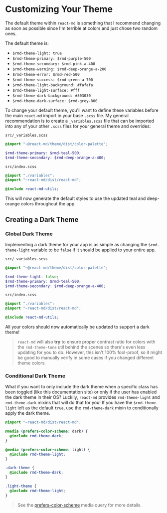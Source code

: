 # Customizing Your Theme

The default theme within `react-md` is something that I recommend changing as
soon as possible since I'm terrible at colors and just chose two random ones.

The default theme is:

- `$rmd-theme-light: true`
- `$rmd-theme-primary: $rmd-purple-500`
- `$rmd-theme-secondary: $rmd-pink-a-400`
- `$rmd-theme-warning: $rmd-deep-orange-a-200`
- `$rmd-theme-error: $rmd-red-500`
- `$rmd-theme-success: $rmd-green-a-700`
- `$rmd-theme-light-background: #fafafa`
- `$rmd-theme-light-surface: #fff`
- `$rmd-theme-dark-background: #303030`
- `$rmd-theme-dark-surface: $rmd-grey-800`

To change your default theme, you'll want to define these variables before the
main `react-md` import in your base `.scss` file. My general recommendation is
to create a `_variables.scss` file that can be imported into any of your other
`.scss` files for your general theme and overrides:

`src/_variables.scss`

```scss
@import "~@react-md/theme/dist/color-palette";

$rmd-theme-primary: $rmd-teal-500;
$rmd-theme-secondary: $rmd-deep-orange-a-400;
```

`src/index.scss`

```scss
@import "./variables";
@import "~react-md/dist/react-md";

@include react-md-utils;
```

This will now generate the default styles to use the updated teal and
deep-orange colors throughout the app.

## Creating a Dark Theme

### Global Dark Theme

Implementing a dark theme for your app is as simple as changing the
`$rmd-theme-light` variable to be `false` if it should be applied to your entire
app.

`src/_variables.scss`

```scss
@import "~@react-md/theme/dist/color-palette";

$rmd-theme-light: false;
$rmd-theme-primary: $rmd-teal-500;
$rmd-theme-secondary: $rmd-deep-orange-a-400;
```

`src/index.scss`

```scss
@import "./variables";
@import "~react-md/dist/react-md";

@include react-md-utils;
```

All your colors should now automatically be updated to support a dark theme!

> `react-md` will also **try** to ensure proper contrast ratio for colors with
> the `rmd-theme-tone` util behind the scenes so there's even less updating for
> you to do. However, this isn't 100% fool-proof, so it might be good to
> manually verify in some cases if you changed different theme colors.

### Conditional Dark Theme

What if you want to only include the dark theme when a specific class has been
toggled (like this documentation site) or only if the user has enabled the dark
theme in their OS? Luckily, `react-md` provides `rmd-theme-light` and
`rmd-theme-dark` mixins that will do that for you! If you have the
`$rmd-theme-light` left as the default `true`, use the `rmd-theme-dark` mixin to
conditionally apply the dark theme.

```scss
@import "~react-md/dist/react-md";

@media (prefers-color-scheme: dark) {
  @include rmd-theme-dark;
}

@media (prefers-color-scheme: light) {
  @include rmd-theme-light;
}

.dark-theme {
  @include rmd-theme-dark;
}

.light-theme {
  @include rmd-theme-light;
}
```

> See the
> [prefers-color-scheme](https://developer.mozilla.org/en-US/docs/Web/CSS/@media/prefers-color-scheme)
> media query for more details.
